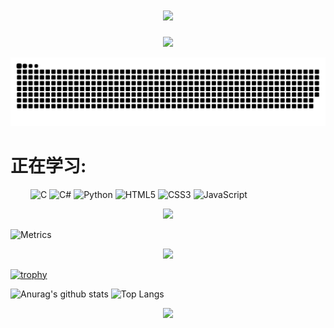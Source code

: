 

<h1 align="center">
  <a href="https://gitHub.com/whynamed/">
    <img src="https://readme-typing-svg.herokuapp.com/?lines=console.log(%22Hello%2C%20World!%22);whynamed祝您今天愉快!&center=true&size=27">
  </a>
</h1>



<div align="center" ><img order-radius="100px" src="https://cdn.jsdelivr.net/gh/sun0225SUN/photos/images/202108300019556.gif"/></div>


![](https://raw.githubusercontent.com/whynamed/whynamed/main/assets/github-contribution-grid-snake.svg)



# 正在学习: 

&emsp;&emsp;
![C](https://img.shields.io/badge/c-%2300599C.svg?style=flat-square&logo=c&logoColor=white)
![C#](https://img.shields.io/badge/c%23-%23239120.svg?style=flat-square&logo=c-sharp&logoColor=white)
![Python](https://img.shields.io/badge/-Python-pink?style=flat-square&logo=Python)
![HTML5](https://img.shields.io/badge/-HTML5-E34F26?style=flat-square&logo=html5&logoColor=white)
![CSS3](https://img.shields.io/badge/-CSS3-1572B6?style=flat-square&logo=css3)
![JavaScript](https://img.shields.io/badge/-JavaScript-oringe?style=flat-square&logo=javascript)



<!-- just img -->
<div align="center"><img src="https://cdn.jsdelivr.net/gh/sun0225SUN/photos/images/202110311924844.png" /></div>

![Metrics](https://metrics.lecoq.io/whynamed?template=terminal&base.indepth=false&base.hireable=false&config.timezone=Asia%2FShanghai)


<div align="center"><img src="https://quotes-github-readme.vercel.app/api?type=horizontal&theme=dark"></div>

[![trophy](https://github-profile-trophy.vercel.app/?username=whynamed) ](https://github.com/ryo-ma/github-profile-trophy)


![Anurag's github stats](https://github-readme-stats.vercel.app/api?username=whynamed&theme=vue-dark)
![Top Langs](https://github-readme-stats.vercel.app/api/top-langs/?username=whynamed&layout=compact&theme=vue-dark)


<div align="center"><img width="50%" src="https://cdn.jsdelivr.net/gh/sun0225SUN/photos/images/202110311913581.gif"/></div>
